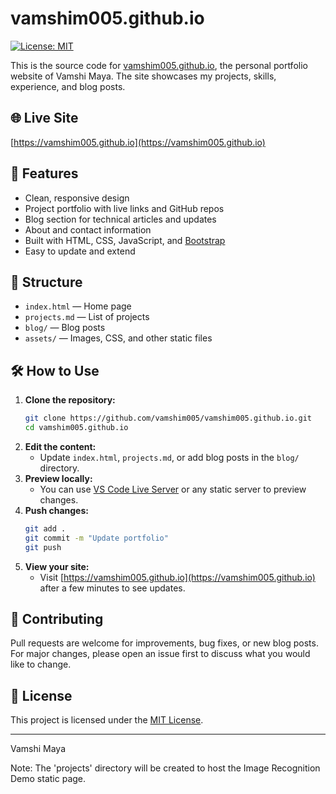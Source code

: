 # vamshim005.github.io

[![License: MIT](https://img.shields.io/badge/License-MIT-yellow.svg)](LICENSE)

This is the source code for [vamshim005.github.io](https://vamshim005.github.io), the personal portfolio website of Vamshi Maya. The site showcases my projects, skills, experience, and blog posts.

## 🌐 Live Site
[https://vamshim005.github.io](https://vamshim005.github.io)

## 🚀 Features
- Clean, responsive design
- Project portfolio with live links and GitHub repos
- Blog section for technical articles and updates
- About and contact information
- Built with HTML, CSS, JavaScript, and [Bootstrap](https://getbootstrap.com/)
- Easy to update and extend

## 📁 Structure
- `index.html` — Home page
- `projects.md` — List of projects
- `blog/` — Blog posts
- `assets/` — Images, CSS, and other static files

## 🛠️ How to Use
1. **Clone the repository:**
   ```bash
   git clone https://github.com/vamshim005/vamshim005.github.io.git
   cd vamshim005.github.io
   ```
2. **Edit the content:**
   - Update `index.html`, `projects.md`, or add blog posts in the `blog/` directory.
3. **Preview locally:**
   - You can use [VS Code Live Server](https://marketplace.visualstudio.com/items?itemName=ritwickdey.LiveServer) or any static server to preview changes.
4. **Push changes:**
   ```bash
   git add .
   git commit -m "Update portfolio"
   git push
   ```
5. **View your site:**
   - Visit [https://vamshim005.github.io](https://vamshim005.github.io) after a few minutes to see updates.

## 🤝 Contributing
Pull requests are welcome for improvements, bug fixes, or new blog posts. For major changes, please open an issue first to discuss what you would like to change.

## 📄 License
This project is licensed under the [MIT License](LICENSE).

---

Vamshi Maya

Note: The 'projects' directory will be created to host the Image Recognition Demo static page.

